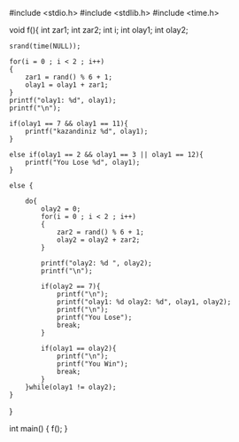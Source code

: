 #include <stdio.h>
#include <stdlib.h>
#include <time.h>

void f(){
    int zar1;
    int zar2;
    int i;
    int olay1;
    int olay2;

    srand(time(NULL));

    for(i = 0 ; i < 2 ; i++)
    {
        zar1 = rand() % 6 + 1;
        olay1 = olay1 + zar1;
    }
    printf("olay1: %d", olay1);
    printf("\n");

    if(olay1 == 7 && olay1 == 11){
        printf("kazandiniz %d", olay1);
    }

    else if(olay1 == 2 && olay1 == 3 || olay1 == 12){
        printf("You Lose %d", olay1);
    }

    else {

        do{
            olay2 = 0;
            for(i = 0 ; i < 2 ; i++)
            {
                zar2 = rand() % 6 + 1;
                olay2 = olay2 + zar2;
            }

            printf("olay2: %d ", olay2);
            printf("\n");

            if(olay2 == 7){
                printf("\n");
                printf("olay1: %d olay2: %d", olay1, olay2);
                printf("\n");
                printf("You Lose");
                break;
            }

            if(olay1 == olay2){
                printf("\n");
                printf("You Win");
                break;
            }
        }while(olay1 != olay2);
    }
}

int main() {
    f();
}

